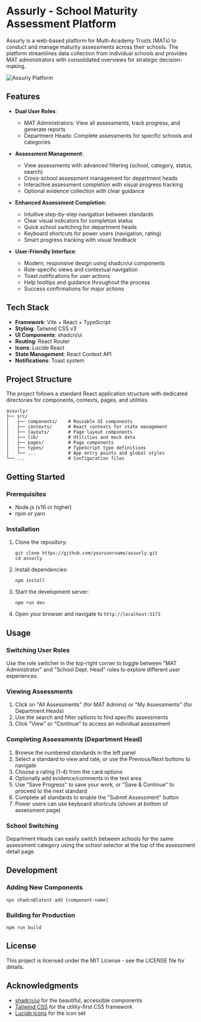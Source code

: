 # Assurly - School Maturity Assessment Platform

Assurly is a web-based platform for Multi-Academy Trusts (MATs) to conduct and manage maturity assessments across their schools. The platform streamlines data collection from individual schools and provides MAT administrators with consolidated overviews for strategic decision-making.

![Assurly Platform](https://placeholder.com/assurly-screenshot.png)

## Features

- **Dual User Roles**: 
  - MAT Administrators: View all assessments, track progress, and generate reports
  - Department Heads: Complete assessments for specific schools and categories

- **Assessment Management**:
  - View assessments with advanced filtering (school, category, status, search)
  - Cross-school assessment management for department heads
  - Interactive assessment completion with visual progress tracking
  - Optional evidence collection with clear guidance

- **Enhanced Assessment Completion**:
  - Intuitive step-by-step navigation between standards
  - Clear visual indicators for completion status
  - Quick school switching for department heads
  - Keyboard shortcuts for power users (navigation, rating)
  - Smart progress tracking with visual feedback

- **User-Friendly Interface**:
  - Modern, responsive design using shadcn/ui components
  - Role-specific views and contextual navigation
  - Toast notifications for user actions
  - Help tooltips and guidance throughout the process
  - Success confirmations for major actions

## Tech Stack

- **Framework**: Vite + React + TypeScript
- **Styling**: Tailwind CSS v3
- **UI Components**: shadcn/ui
- **Routing**: React Router
- **Icons**: Lucide React
- **State Management**: React Context API
- **Notifications**: Toast system

## Project Structure

The project follows a standard React application structure with dedicated directories for components, contexts, pages, and utilities.

```
assurly/
├── src/
│   ├── components/    # Reusable UI components
│   ├── contexts/      # React contexts for state management
│   ├── layouts/       # Page layout components
│   ├── lib/           # Utilities and mock data
│   ├── pages/         # Page components
│   ├── types/         # TypeScript type definitions
│   └── ...            # App entry points and global styles
└── ...                # Configuration files
```

## Getting Started

### Prerequisites

- Node.js (v16 or higher)
- npm or yarn

### Installation

1. Clone the repository:
   ```
   git clone https://github.com/yourusername/assurly.git
   cd assurly
   ```

2. Install dependencies:
   ```
   npm install
   ```

3. Start the development server:
   ```
   npm run dev
   ```

4. Open your browser and navigate to `http://localhost:5173`

## Usage

### Switching User Roles

Use the role switcher in the top-right corner to toggle between "MAT Administrator" and "School Dept. Head" roles to explore different user experiences.

### Viewing Assessments

1. Click on "All Assessments" (for MAT Admins) or "My Assessments" (for Department Heads)
2. Use the search and filter options to find specific assessments
3. Click "View" or "Continue" to access an individual assessment

### Completing Assessments (Department Head)

1. Browse the numbered standards in the left panel
2. Select a standard to view and rate, or use the Previous/Next buttons to navigate
3. Choose a rating (1-4) from the card options
4. Optionally add evidence/comments in the text area
5. Use "Save Progress" to save your work, or "Save & Continue" to proceed to the next standard
6. Complete all standards to enable the "Submit Assessment" button
7. Power users can use keyboard shortcuts (shown at bottom of assessment page)

### School Switching

Department Heads can easily switch between schools for the same assessment category using the school selector at the top of the assessment detail page.

## Development

### Adding New Components

```
npx shadcn@latest add [component-name]
```

### Building for Production

```
npm run build
```

## License

This project is licensed under the MIT License - see the LICENSE file for details.

## Acknowledgments

- [shadcn/ui](https://ui.shadcn.com/) for the beautiful, accessible components
- [Tailwind CSS](https://tailwindcss.com/) for the utility-first CSS framework
- [Lucide Icons](https://lucide.dev/) for the icon set
